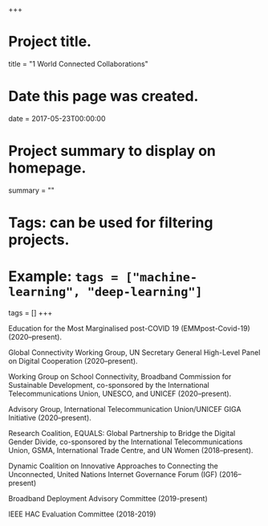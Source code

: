 +++
# Project title.
title = "1 World Connected Collaborations"

# Date this page was created.
date = 2017-05-23T00:00:00

# Project summary to display on homepage.
summary = ""

# Tags: can be used for filtering projects.
# Example: `tags = ["machine-learning", "deep-learning"]`
tags = []
+++

Education for the Most Marginalised post-COVID 19 (EMMpost-Covid-19) (2020–present).

Global Connectivity Working Group, UN Secretary General High-Level Panel on Digital Cooperation (2020–present).

Working Group on School Connectivity, Broadband Commission for Sustainable Development, co-sponsored by the International Telecommunications Union, UNESCO, and UNICEF (2020–present).

Advisory Group, International Telecommunication Union/UNICEF GIGA Initiative (2020–present).

Research Coalition, EQUALS:  Global Partnership to Bridge the Digital Gender Divide, co-sponsored by the International Telecommunications Union, GSMA, International Trade Centre, and UN Women (2018–present).

Dynamic Coalition on Innovative Approaches to Connecting the Unconnected, United Nations Internet Governance Forum (IGF) (2016–present)

Broadband Deployment Advisory Committee (2019-present)

IEEE HAC Evaluation Committee (2018-2019)

